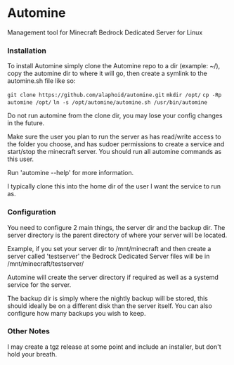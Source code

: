 # Automine
Management tool for Minecraft Bedrock Dedicated Server for Linux

### Installation

To install Automine simply clone the Automine repo to a dir (example: ~/), copy the automine dir to where it will go, then create a symlink to the automine.sh file like so:

`git clone https://github.com/alaphoid/automine.git`
`mkdir /opt/`
`cp -Rp automine /opt/`
`ln -s /opt/automine/automine.sh /usr/bin/automine`

Do not run automine from the clone dir, you may lose your config changes in the future.

Make sure the user you plan to run the server as has read/write access to the folder you choose, and has sudoer permissions to create a service and start/stop the minecraft server.  You should run all automine commands as this user.

Run 'automine --help' for more information.

I typically clone this into the home dir of the user I want the service to run as.

### Configuration

You need to configure 2 main things, the server dir and the backup dir.  The server directory is the parent directory of where your server will be located.

Example, if you set your server dir to /mnt/minecraft and then create a server called 'testserver' the Bedrock Dedicated Server files will be in /mnt/minecraft/testserver/

Automine will create the server directory if required as well as a systemd service for the server.

The backup dir is simply where the nightly backup will be stored, this should ideally be on a different disk than the server itself.  You can also configure how many backups you wish to keep.

### Other Notes

I may create a tgz release at some point and include an installer, but don't hold your breath.
